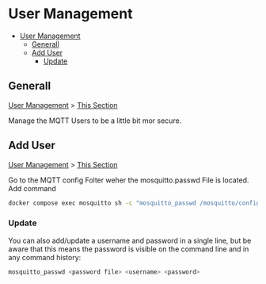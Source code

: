 # User Management

- [User Management](#user-management)
  - [Generall](#generall)
  - [Add User](#add-user)
    - [Update](#update)

## Generall

[User Management](#user-management) > [This Section](#generall)

Manage the MQTT Users to be a little bit mor secure.

## Add User

[User Management](#user-management) > [This Section](#add-user)

Go to the MQTT config Folter weher the mosquitto.passwd File is located.
Add command

```sh
docker compose exec mosquitto sh -c "mosquitto_passwd /mosquitto/config/mosquitto.passwd [YOUR_USER]"
```

### Update

You can also add/update a username and password in a single line, but be aware that this means the password is visible on the command line and in any command history:

```sh
mosquitto_passwd <password file> <username> <password>
```